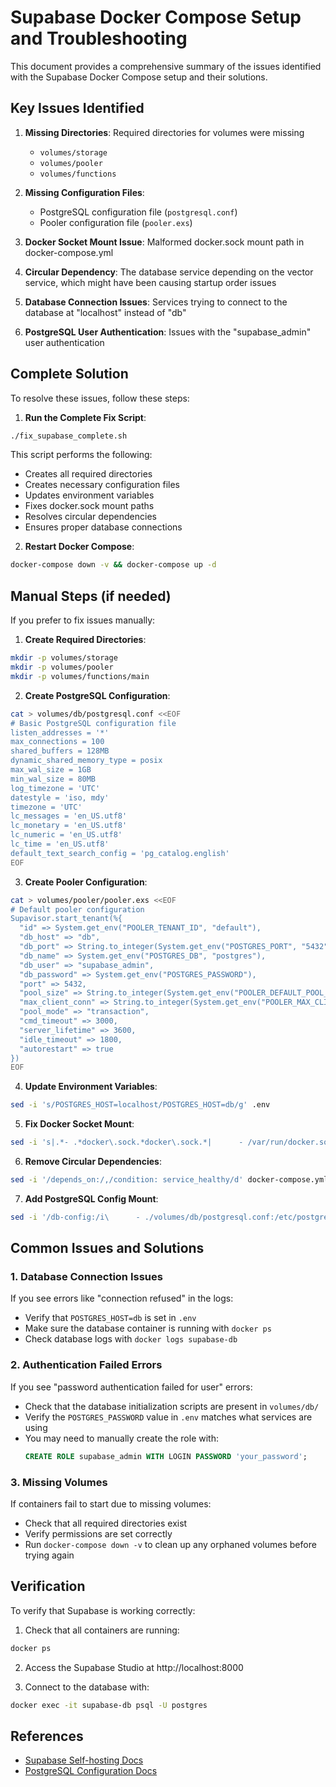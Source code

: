 # Supabase Docker Compose Setup and Troubleshooting

This document provides a comprehensive summary of the issues identified with the Supabase Docker Compose setup and their solutions.

## Key Issues Identified

1. **Missing Directories**: Required directories for volumes were missing
   - `volumes/storage`
   - `volumes/pooler`
   - `volumes/functions`

2. **Missing Configuration Files**:
   - PostgreSQL configuration file (`postgresql.conf`)
   - Pooler configuration file (`pooler.exs`)

3. **Docker Socket Mount Issue**: Malformed docker.sock mount path in docker-compose.yml

4. **Circular Dependency**: The database service depending on the vector service, which might have been causing startup order issues

5. **Database Connection Issues**: Services trying to connect to the database at "localhost" instead of "db"

6. **PostgreSQL User Authentication**: Issues with the "supabase_admin" user authentication

## Complete Solution

To resolve these issues, follow these steps:

1. **Run the Complete Fix Script**:

```bash
./fix_supabase_complete.sh
```

This script performs the following:

- Creates all required directories
- Creates necessary configuration files
- Updates environment variables
- Fixes docker.sock mount paths
- Resolves circular dependencies
- Ensures proper database connections

2. **Restart Docker Compose**:

```bash
docker-compose down -v && docker-compose up -d
```

## Manual Steps (if needed)

If you prefer to fix issues manually:

1. **Create Required Directories**:
```bash
mkdir -p volumes/storage
mkdir -p volumes/pooler
mkdir -p volumes/functions/main
```

2. **Create PostgreSQL Configuration**:
```bash
cat > volumes/db/postgresql.conf <<EOF
# Basic PostgreSQL configuration file
listen_addresses = '*'
max_connections = 100
shared_buffers = 128MB
dynamic_shared_memory_type = posix
max_wal_size = 1GB
min_wal_size = 80MB
log_timezone = 'UTC'
datestyle = 'iso, mdy'
timezone = 'UTC'
lc_messages = 'en_US.utf8'
lc_monetary = 'en_US.utf8'
lc_numeric = 'en_US.utf8'
lc_time = 'en_US.utf8'
default_text_search_config = 'pg_catalog.english'
EOF
```

3. **Create Pooler Configuration**:
```bash
cat > volumes/pooler/pooler.exs <<EOF
# Default pooler configuration
Supavisor.start_tenant(%{
  "id" => System.get_env("POOLER_TENANT_ID", "default"),
  "db_host" => "db",
  "db_port" => String.to_integer(System.get_env("POSTGRES_PORT", "5432")),
  "db_name" => System.get_env("POSTGRES_DB", "postgres"),
  "db_user" => "supabase_admin",
  "db_password" => System.get_env("POSTGRES_PASSWORD"),
  "port" => 5432,
  "pool_size" => String.to_integer(System.get_env("POOLER_DEFAULT_POOL_SIZE", "10")),
  "max_client_conn" => String.to_integer(System.get_env("POOLER_MAX_CLIENT_CONN", "100")),
  "pool_mode" => "transaction",
  "cmd_timeout" => 3000,
  "server_lifetime" => 3600,
  "idle_timeout" => 1800,
  "autorestart" => true
})
EOF
```

4. **Update Environment Variables**:
```bash
sed -i 's/POSTGRES_HOST=localhost/POSTGRES_HOST=db/g' .env
```

5. **Fix Docker Socket Mount**:
```bash
sed -i 's|.*- .*docker\.sock.*docker\.sock.*|      - /var/run/docker.sock:/var/run/docker.sock:ro,z|g' docker-compose.yml
```

6. **Remove Circular Dependencies**:
```bash
sed -i '/depends_on:/,/condition: service_healthy/d' docker-compose.yml
```

7. **Add PostgreSQL Config Mount**:
```bash
sed -i '/db-config:/i\      - ./volumes/db/postgresql.conf:/etc/postgresql/postgresql.conf:Z' docker-compose.yml
```

## Common Issues and Solutions

### 1. Database Connection Issues

If you see errors like "connection refused" in the logs:

- Verify that `POSTGRES_HOST=db` is set in `.env`
- Make sure the database container is running with `docker ps`
- Check database logs with `docker logs supabase-db`

### 2. Authentication Failed Errors

If you see "password authentication failed for user" errors:

- Check that the database initialization scripts are present in `volumes/db/`
- Verify the `POSTGRES_PASSWORD` value in `.env` matches what services are using
- You may need to manually create the role with:
  ```sql
  CREATE ROLE supabase_admin WITH LOGIN PASSWORD 'your_password';
  ```

### 3. Missing Volumes

If containers fail to start due to missing volumes:

- Check that all required directories exist
- Verify permissions are set correctly
- Run `docker-compose down -v` to clean up any orphaned volumes before trying again

## Verification

To verify that Supabase is working correctly:

1. Check that all containers are running:
```bash
docker ps
```

2. Access the Supabase Studio at http://localhost:8000

3. Connect to the database with:
```bash
docker exec -it supabase-db psql -U postgres
```

## References

- [Supabase Self-hosting Docs](https://supabase.com/docs/guides/hosting/docker)
- [PostgreSQL Configuration Docs](https://www.postgresql.org/docs/current/runtime-config.html)